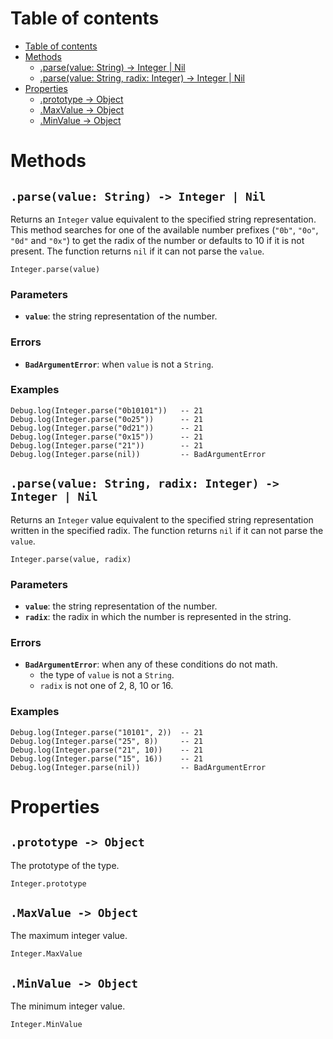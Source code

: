 
# Table of contents

- [Table of contents](#table-of-contents)
- [Methods](#methods)
  - [.parse(value: String) -&gt; Integer | Nil](#parsevalue-string--gt-integer--nil)
  - [.parse(value: String, radix: Integer) -&gt; Integer | Nil](#parsevalue-string-radix-integer--gt-integer--nil)
- [Properties](#properties)
  - [.prototype -&gt; Object](#prototype--gt-object)
  - [.MaxValue -&gt; Object](#maxvalue--gt-object)
  - [.MinValue -&gt; Object](#minvalue--gt-object)

# Methods

## `.parse(value: String) -> Integer | Nil`

Returns an `Integer` value equivalent to the specified string representation. This method searches for one of the available number prefixes (`"0b"`, `"0o"`, `"0d"` and `"0x"`) to get the radix of the number or defaults to 10 if it is not present. The function returns `nil` if it can not parse the `value`.

```lxm
Integer.parse(value)
```

### Parameters

- **`value`**: the string representation of the number.

### Errors

- **`BadArgumentError`**: when `value` is not a `String`.

### Examples

```lxm
Debug.log(Integer.parse("0b10101"))   -- 21
Debug.log(Integer.parse("0o25"))      -- 21
Debug.log(Integer.parse("0d21"))      -- 21
Debug.log(Integer.parse("0x15"))      -- 21
Debug.log(Integer.parse("21"))        -- 21
Debug.log(Integer.parse(nil))         -- BadArgumentError
```

## `.parse(value: String, radix: Integer) -> Integer | Nil`

Returns an `Integer` value equivalent to the specified string representation written in the specified radix. The function returns `nil` if it can not parse the `value`.

```lxm
Integer.parse(value, radix)
```

### Parameters

- **`value`**: the string representation of the number.
- **`radix`**: the radix in which the number is represented in the string.

### Errors

- **`BadArgumentError`**: when any of these conditions do not math.
  - the type of `value` is not a `String`.
  - `radix` is not one of 2, 8, 10 or 16.

### Examples

```lxm
Debug.log(Integer.parse("10101", 2))  -- 21
Debug.log(Integer.parse("25", 8))     -- 21
Debug.log(Integer.parse("21", 10))    -- 21
Debug.log(Integer.parse("15", 16))    -- 21
Debug.log(Integer.parse(nil))         -- BadArgumentError
```

# Properties

## `.prototype -> Object`

The prototype of the type.

```lxm
Integer.prototype
```

## `.MaxValue -> Object`

The maximum integer value.

```lxm
Integer.MaxValue
```

## `.MinValue -> Object`

The minimum integer value.

```lxm
Integer.MinValue
```
